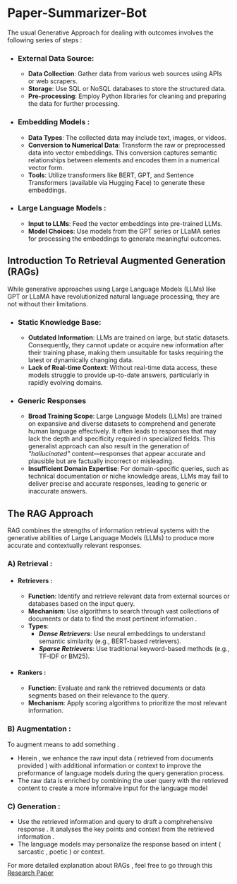 # Paper-Summarizer-Bot
The usual Generative Approach for dealing with outcomes involves the following series of steps : 
* ### External Data Source:
  - **Data Collection**: Gather data from various web sources using APIs or web scrapers.
  - **Storage**: Use SQL or NoSQL databases to store the structured data.
  - **Pre-processing**: Employ Python libraries for cleaning and preparing the data for further processing.
    
* ### Embedding Models :
  - **Data Types**: The collected data may include text, images, or videos.
  - **Conversion to Numerical Data**: Transform the raw or preprocessed data into vector embeddings. This conversion captures semantic relationships between elements and encodes them in a numerical vector form.
  - **Tools**: Utilize transformers like BERT, GPT, and Sentence Transformers (available via Hugging Face) to generate these embeddings.
    
* ### Large Language Models :
  - **Input to LLMs**: Feed the vector embeddings into pre-trained LLMs.
  - **Model Choices**: Use models from the GPT series or LLaMA series for processing the embeddings to generate meaningful outcomes.
 
## Introduction To Retrieval Augmented Generation (RAGs) 
While generative approaches using Large Language Models (LLMs) like GPT or LLaMA have revolutionized natural language processing, they are not without their limitations.  
* ### Static Knowledge Base:
  - **Outdated Information**: LLMs are trained on large, but static datasets. Consequently, they cannot update or acquire new information after their training phase, making them unsuitable for tasks requiring the latest or dynamically changing data.
  - **Lack of Real-time Context**: Without real-time data access, these models struggle to provide up-to-date answers, particularly in rapidly evolving domains.
* ### Generic Responses
   - **Broad Training Scope**: Large Language Models (LLMs) are trained on expansive and diverse datasets to comprehend and generate human language effectively. It often leads to responses that may lack the depth and specificity required in specialized fields. This generalist approach can also result in the generation of *"hallucinated"* content—responses that appear accurate and plausible but are factually incorrect or misleading.
   - **Insufficient Domain Expertise**: For domain-specific queries, such as technical documentation or niche knowledge areas, LLMs may fail to deliver precise and accurate responses, leading to generic or inaccurate answers.
 
## The RAG Approach 
RAG combines the strengths of information retrieval systems with the generative abilities of Large Language Models (LLMs) to produce more accurate and contextually relevant responses.
### A) Retrieval : 
* #### Retrievers :
  - **Function**: Identify and retrieve relevant data from external sources or databases based on the input query.
  - **Mechanism**: Use algorithms to search through vast collections of documents or data to find the most pertinent information .
  - **Types**:
    * ***Dense Retrievers***: Use neural embeddings to understand semantic similarity (e.g., BERT-based retrievers).
    * ***Sparse Retrievers***: Use traditional keyword-based methods (e.g., TF-IDF or BM25).
      
* #### Rankers :
  - **Function**: Evaluate and rank the retrieved documents or data segments based on their relevance to the query.
  - **Mechanism**: Apply scoring algorithms to prioritize the most relevant information.

### B) Augmentation : 
To augment means to add something .
- Herein , we enhance the raw input data ( retrieved from documents provided ) with additional information or context to improve the preformance of language models during the query generation process.
- The raw data is enriched by combining the user query with the retrieved content to create a more informaive input for the language model

### C) Generation :
- Use the retrieved information and query to draft a comphrehensive response . It analyses the key points and context from the retrieved information .
- The language models may personalize the response based on intent ( sarcastic , poetic ) or context.


For more detailed explanation about RAGs , feel free to go through this [Research Paper](https://arxiv.org/pdf/2312.10997) 
